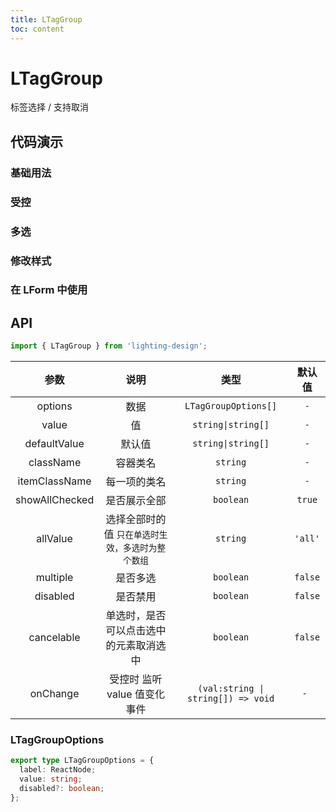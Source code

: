 ```yaml
---
title: LTagGroup
toc: content
---
```


# LTagGroup

标签选择 / 支持取消

## 代码演示

### 基础用法

<code src='./demos/Demo1.tsx'></code>

### 受控

<code src='./demos/Demo4.tsx'></code>

### 多选

<code src='./demos/Demo2.tsx'></code>

### 修改样式

<code src='./demos/Demo3.tsx'></code>

### 在 LForm 中使用

<code src='./demos/Demo5.tsx'></code>

## API

```ts
import { LTagGroup } from 'lighting-design';
```

|      参数      |                       说明                        |                类型                | 默认值  |
| :------------: | :-----------------------------------------------: | :--------------------------------: | :-----: |
|    options     |                       数据                        |        `LTagGroupOptions[]`        |   `-`   |
|     value      |                        值                         |         `string\|string[]`         |   `-`   |
|  defaultValue  |                      默认值                       |         `string\|string[]`         |   `-`   |
|   className    |                     容器类名                      |              `string`              |   `-`   |
| itemClassName  |                   每一项的类名                    |              `string`              |   `-`   |
| showAllChecked |                   是否展示全部                    |             `boolean`              | `true`  |
|    allValue    | 选择全部时的值 `只在单选时生效，多选时为整个数组` |              `string`              | `'all'` |
|    multiple    |                     是否多选                      |             `boolean`              | `false` |
|    disabled    |                     是否禁用                      |             `boolean`              | `false` |
|   cancelable   |      单选时，是否可以点击选中的元素取消选中       |             `boolean`              | `false` |
|    onChange    |           受控时 监听 value 值变化事件            | `(val:string \| string[]) => void` |  `- `   |

### LTagGroupOptions

```ts
export type LTagGroupOptions = {
  label: ReactNode;
  value: string;
  disabled?: boolean;
};
```
